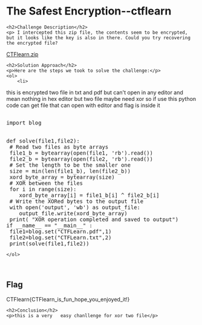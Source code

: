 <title>The Safest Encryption--ctflearn </title>

<!DOCTYPE html>
<html>
 
<body>
    <h1>The Safest Encryption--ctflearn </h1>

    <h2>Challenge Description</h2>
    <p> I intercepted this zip file, the contents seem to be encrypted, but it looks like the key is also in there. Could you try recovering the encrypted file?
<a href="https://cybersecctf.github.io/blog/2024/practice/ctflearn/TheSafestEncryption/CTFlearn.zip">CTFlearn.zip</a>
</p>

    <h2>Solution Approach</h2>
    <p>Here are the steps we took to solve the challenge:</p>
    <ol> 
        <li>
this is encrypted two file in txt and pdf but can't open in any editor and mean nothing in hex editor
but two file maybe need xor so if use this python code can get file that can open with editor and
flag is inside it

<pre>
 
import blog


def solve(file1,file2):
 # Read two files as byte arrays
 file1_b = bytearray(open(file1, 'rb').read())
 file2_b = bytearray(open(file2, 'rb').read())
 # Set the length to be the smaller one
 size = min(len(file1_b), len(file2_b))
 xord_byte_array = bytearray(size)
 # XOR between the files
 for i in range(size):
    xord_byte_array[i] = file1_b[i] ^ file2_b[i]
 # Write the XORed bytes to the output file
 with open('output', 'wb') as output_file:
    output_file.write(xord_byte_array)
 print( "XOR operation completed and saved to output")
if __name__ == "__main__" :
 file1=blog.set("CTFLearn.pdf",1)
 file2=blog.set("CTFLearn.txt",2)
 print(solve(file1,file2))
</pre>
    </ol>
<br>
    <h2>Flag</h2>
    <p class="flag">CTFlearn{CTFlearn_is_fun_hope_you_enjoyed_it!}
</p>

    <h2>Conclusion</h2>
    <p>this is a very   easy chanllenge for xor two file</p>

</body>
</html>

